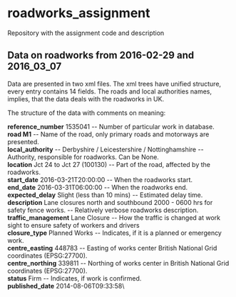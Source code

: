 # roadworks_assignment
Repository with the assignment code and description

Data on roadworks from 2016-02-29 and 2016_03_07
--

Data are presented in two xml files. The xml trees have unified structure,
every entry contains 14 fields. The roads and local authorities names,
implies, that the data deals with the roadworks in UK.

The structure of the data with comments on meaning:

**reference_number** 1535041 -- Number of particular work in database.\
**road M1** --  Name of the road, only primary roads and motorways are presented.\
**local_authority** -- Derbyshire / Leicestershire / Nottinghamshire -- Authority, responsible for roadworks. Can be None.\
**location** Jct 24 to Jct 27 (100130) -- Part of the road, affected by the roadworks.\
**start_date** 2016-03-21T20:00:00 -- When the roadworks start.\
**end_date** 2016-03-31T06:00:00 -- When the roadworks end.\
**expected_delay** Slight (less than 10 mins) -- Estimated delay time.\
**description** Lane closures north and southbound 2000 - 0600 hrs for safety fence works. -- Relatively verbose roadworks description.\
**traffic_management** Lane Closure -- How the traffic is changed at work sight to ensure safety of workers and drivers\
**closure_type** Planned Works -- Indicates, if it is a planned or emergency work.\
**centre_easting** 448783 -- Easting of works center British National Grid coordinates (EPSG:27700).\
**centre_northing** 339811 -- Northing of works center in British National Grid coordinates (EPSG:27700).\
**status** Firm -- Indicates, if work is confirmed.\
**published_date** 2014-08-06T09:33:58\
